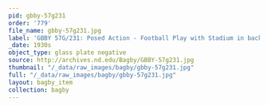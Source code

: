 ```yaml
---
pid: gbby-57g231
order: '779'
file_name: gbby-57g231.jpg
label: 'GBBY 57G/231: Posed Action - Football Play with Stadium in background - c1930s'
_date: 1930s
object_type: glass plate negative
source: http://archives.nd.edu/Bagby/GBBY-57g231.jpg
thumbnail: "/_data/raw_images/bagby/gbby-57g231.jpg"
full: "/_data/raw_images/bagby/gbby-57g231.jpg"
layout: bagby_item
collection: bagby
---
```

